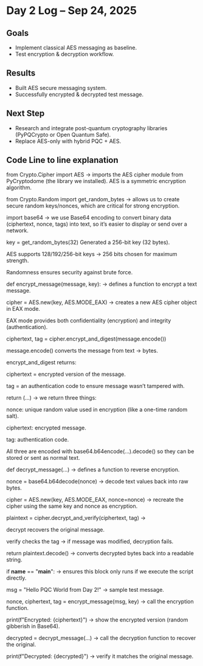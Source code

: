 # Day 2 Log – Sep 24, 2025

## Goals
- Implement classical AES messaging as baseline.
- Test encryption & decryption workflow.

## Results
- Built AES secure messaging system.
- Successfully encrypted & decrypted test message.

## Next Step
- Research and integrate post-quantum cryptography libraries (PyPQCrypto or Open Quantum Safe).
- Replace AES-only with hybrid PQC + AES.

## Code Line to line explanation

from Crypto.Cipher import AES → imports the AES cipher module from PyCryptodome (the library we installed). AES is a symmetric encryption algorithm.

from Crypto.Random import get_random_bytes → allows us to create secure random keys/nonces, which are critical for strong encryption.

import base64 → we use Base64 encoding to convert binary data (ciphertext, nonce, tags) into text, so it’s easier to display or send over a network.

key = get_random_bytes(32)
Generated a 256-bit key (32 bytes).

AES supports 128/192/256-bit keys → 256 bits chosen for maximum strength.

Randomness ensures security against brute force.

def encrypt_message(message, key): → defines a function to encrypt a text message.

cipher = AES.new(key, AES.MODE_EAX) → creates a new AES cipher object in EAX mode.

EAX mode provides both confidentiality (encryption) and integrity (authentication).

ciphertext, tag = cipher.encrypt_and_digest(message.encode())

message.encode() converts the message from text → bytes.

encrypt_and_digest returns:

ciphertext = encrypted version of the message.

tag = an authentication code to ensure message wasn’t tampered with.

return (...) → we return three things:

nonce: unique random value used in encryption (like a one-time random salt).

ciphertext: encrypted message.

tag: authentication code.

All three are encoded with base64.b64encode(...).decode() so they can be stored or sent as normal text.

def decrypt_message(...) → defines a function to reverse encryption.

nonce = base64.b64decode(nonce) → decode text values back into raw bytes.

cipher = AES.new(key, AES.MODE_EAX, nonce=nonce) → recreate the cipher using the same key and nonce as encryption.

plaintext = cipher.decrypt_and_verify(ciphertext, tag) →

decrypt recovers the original message.

verify checks the tag → if message was modified, decryption fails.

return plaintext.decode() → converts decrypted bytes back into a readable string.

if __name__ == "__main__": → ensures this block only runs if we execute the script directly.

msg = "Hello PQC World from Day 2!" → sample test message.

nonce, ciphertext, tag = encrypt_message(msg, key) → call the encryption function.

print(f"Encrypted: {ciphertext}") → show the encrypted version (random gibberish in Base64).

decrypted = decrypt_message(...) → call the decryption function to recover the original.

print(f"Decrypted: {decrypted}") → verify it matches the original message.
